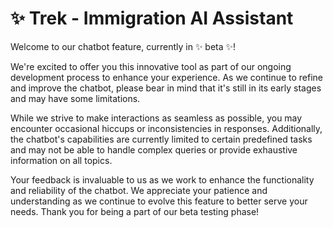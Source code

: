 # ✨ Trek - Immigration AI Assistant

Welcome to our chatbot feature, currently in ✨ beta ✨!&#x20;

We're excited to offer you this innovative tool as part of our ongoing development process to enhance your experience. As we continue to refine and improve the chatbot, please bear in mind that it's still in its early stages and may have some limitations.

While we strive to make interactions as seamless as possible, you may encounter occasional hiccups or inconsistencies in responses. Additionally, the chatbot's capabilities are currently limited to certain predefined tasks and may not be able to handle complex queries or provide exhaustive information on all topics.

Your feedback is invaluable to us as we work to enhance the functionality and reliability of the chatbot. We appreciate your patience and understanding as we continue to evolve this feature to better serve your needs. Thank you for being a part of our beta testing phase!

